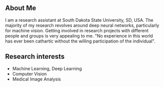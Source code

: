 ## About Me

I am a research assistant at South Dakota State University, SD, USA. The majority of my research revolves around deep neural networks, particularly for machine vision. Getting involved in research projects with different people and groups is very appealing to me. "No experience in this world has ever been cathartic without the willing participation of the individual".

## Research interests
- Machine Learning, Deep Learning
- Computer Vision
- Medical Image Analysis
